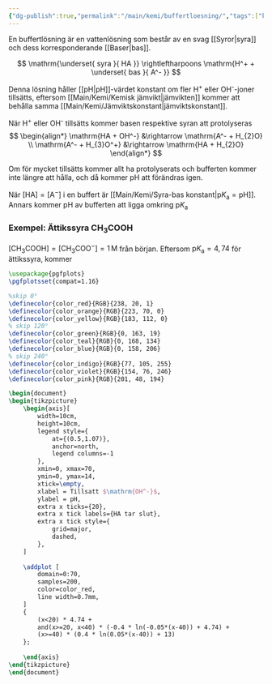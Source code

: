 ```yaml
---
{"dg-publish":true,"permalink":"/main/kemi/buffertloesning/","tags":["kemi"]}
---
```


En buffertlösning är en vattenlösning som består av en svag [[Syror\|syra]] och dess korresponderande [[Baser\|bas]].

$$
\mathrm{\underset{ syra }{ HA }} \rightleftharpoons \mathrm{H^+ + \underset{ bas }{ A^- }}
$$

Denna lösning håller [[pH\|pH]]-värdet konstant om fler H<sup>+</sup> eller OH<sup>-</sup>-joner tillsätts, eftersom [[Main/Kemi/Kemisk jämvikt\|jämvikten]] kommer att behålla samma [[Main/Kemi/Jämviktskonstant\|jämviktskonstant]].

När H<sup>+</sup> eller OH<sup>-</sup> tillsätts kommer basen respektive syran att protolyseras
$$
\begin{align*}
\mathrm{HA + OH^-} &\rightarrow \mathrm{A^- + H_{2}O} \\
\mathrm{A^- + H_{3}O^+} &\rightarrow \mathrm{HA + H_{2}O}
\end{align*}
$$

Om för mycket tillsätts kommer allt ha protolyserats och bufferten kommer inte längre att hålla, och då kommer pH att förändras igen.

När $\mathrm{[HA]=[A^-]}$ i en buffert är [[Main/Kemi/Syra-bas konstant\|$\mathrm{p}K_\mathrm{a}=\mathrm{pH}$]]. Annars kommer pH av bufferten att ligga omkring $\mathrm{p}K_\mathrm{a}$

### Exempel: Ättikssyra $\mathrm{CH_{3}COOH}$

$\mathrm{[CH_{3}COOH]=[CH_{3}COO^-]=1\,M}$ från början. Eftersom $\mathrm{p}K_\mathrm{a} = 4{,}74$ för ättikssyra, kommer 

```tikz
\usepackage{pgfplots}
\pgfplotsset{compat=1.16}

%skip 0°
\definecolor{color_red}{RGB}{238, 20, 1}
\definecolor{color_orange}{RGB}{223, 70, 0}
\definecolor{color_yellow}{RGB}{183, 112, 0}
% skip 120°
\definecolor{color_green}{RGB}{0, 163, 19}
\definecolor{color_teal}{RGB}{0, 168, 134}
\definecolor{color_blue}{RGB}{0, 158, 206}
% skip 240°
\definecolor{color_indigo}{RGB}{77, 105, 255}
\definecolor{color_violet}{RGB}{154, 76, 246}
\definecolor{color_pink}{RGB}{201, 48, 194}

\begin{document}
\begin{tikzpicture}
	\begin{axis}[
		width=10cm,
		height=10cm,
	    legend style={
			at={(0.5,1.07)},
			anchor=north,
			legend columns=-1
		},
	    xmin=0, xmax=70,
	    ymin=0, ymax=14,
	    xtick=\empty,
		xlabel = Tillsatt $\mathrm{OH^-}$,
		ylabel = pH,
		extra x ticks={20},
		extra x tick labels={HA tar slut},
		extra x tick style={
			grid=major, 
			dashed,
		},
	]
	
	\addplot [
	    domain=0:70, 
	    samples=200, 
	    color=color_red,
	    line width=0.7mm,
	]
	{
		(x<20) * 4.74 +
		and(x>=20, x<40) * (-0.4 * ln(-0.05*(x-40)) + 4.74) +
		(x>=40) * (0.4 * ln(0.05*(x-40)) + 13)
	};
	
	\end{axis}
\end{tikzpicture}
\end{document}
```



